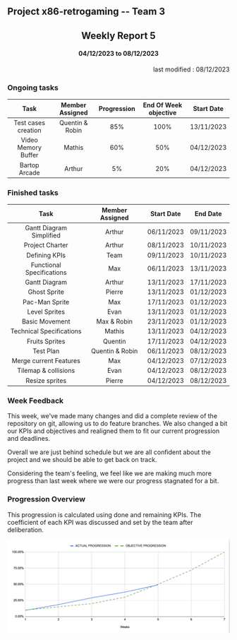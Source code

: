 Project x86-retrogaming -- Team 3
---

<h2 align="center">Weekly Report 5</h2>

<h4 align="center">04/12/2023 to 08/12/2023</h4>

<p align="right">last modified : 08/12/2023</p>

### Ongoing tasks

<div align="center">

|           Task            |   Member Assigned   |   Progression   |   End Of Week objective   |   Start Date  |
|:-------------------------:|:-------------------:|:---------------:|:-------------------------:|:-------------:|
|Test cases creation        |Quentin & Robin      |85%              |100%                       |13/11/2023     |
|Video Memory Buffer        |Mathis               |60%              |50%                        |04/12/2023     |
|Bartop Arcade              |Arthur               |5%               |20%                        |04/12/2023     |

</div>

### Finished tasks

<div align="center">

|           Task            |   Member Assigned     |  Start Date   |   End Date  |
|:-------------------------:|:---------------------:|:-------------:|:-----------:|
|Gantt Diagram Simplified   |Arthur                 |06/11/2023     |09/11/2023   |
|Project Charter            |Arthur                 |08/11/2023     |10/11/2023   |
|Defining KPIs              |Team                   |09/11/2023     |10/11/2023   |
|Functional Specifications  |Max                    |06/11/2023     |13/11/2023   |
|Gantt Diagram              |Arthur                 |13/11/2023     |17/11/2023   |
|Ghost Sprite               |Pierre                 |13/11/2023     |01/12/2023   |
|Pac-Man Sprite             |Max                    |17/11/2023     |01/12/2023   |
|Level Sprites              |Evan                   |13/11/2023     |01/12/2023   |
|Basic Movement             |Max & Robin            |23/11/2023     |01/12/2023   |
|Technical Specifications   |Mathis                 |13/11/2023     |04/12/2023   |
|Fruits Sprites             |Quentin                |17/11/2023     |04/12/2023   |
|Test Plan                  |Quentin & Robin        |06/11/2023     |08/12/2023   |
|Merge current Features     |Max                    |04/12/2023     |07/12/2023   |
|Tilemap & collisions       |Evan                   |04/12/2023     |08/12/2023   |
|Resize sprites             |Pierre                 |04/12/2023     |08/12/2023   |

</div>

### Week Feedback

This week, we've made many changes and did a complete review of the repository on git, allowing us to do feature branches. We also changed a bit our KPIs and objectives and realigned them to fit our current progression and deadlines.

Overall we are just behind schedule but we are all confident about the project and we should be able to get back on track.

Considering the team's feeling, we feel like we are making much more progress than last week where we were our progress stagnated for a bit.

### Progression Overview

This progression is calculated using done and remaining KPIs. The coefficient of each KPI was discussed and set by the team after deliberation.

<div align="center">

![Progression](../pictures/weeklyReport/progressionWeek5.png)

</div>